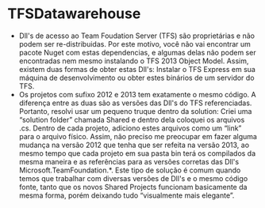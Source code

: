 TFSDatawarehouse
================

- Dll's de acesso ao Team Foudation Server (TFS) são proprietárias e não podem ser re-distribuidas. Por este motivo, você não vai encontrar um pacote Nuget com estas dependencias, e algumas delas não podem ser encontradas nem mesmo instalando o TFS 2013 Object Model. Assim, existem duas formas de obter estas Dll's: Instalar o TFS Express em sua máquina de desenvolvimento ou obter estes binários de um servidor do TFS.
- Os projetos com sufixo 2012 e 2013 tem exatamente o mesmo código. A diferença entre as duas são as versões das Dll's do TFS referenciadas. Portanto, resolvi usar um pequeno truque dentro da solution: Criei uma “solution folder” chamada Shared e dentro dela coloquei os arquivos .cs. Dentro de cada projeto, adiciono estes arquivos como um “link” para o arquivo físico. Assim, não preciso me preocupar em fazer alguma mudança na versão 2012 que tenha que ser refeita na versão 2013, ao mesmo tempo que cada projeto em sua pasta bin terá os compilados da mesma maneira e as referências para as versões corretas das Dll's Microsoft.TeamFoundation.*. Este tipo de solução é comum quando temos que trabalhar com diversas versões de Dll's e o mesmo código fonte, tanto que os novos Shared Projects funcionam basicamente da mesma forma, porém deixando tudo “visualmente mais elegante”.
